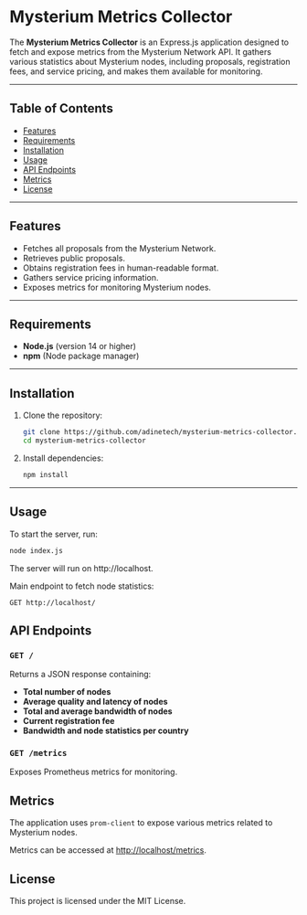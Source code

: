# Mysterium Metrics Collector

The **Mysterium Metrics Collector** is an Express.js application designed to fetch and expose metrics from the Mysterium Network API. It gathers various statistics about Mysterium nodes, including proposals, registration fees, and service pricing, and makes them available for monitoring.

---

## Table of Contents
- [Features](#features)
- [Requirements](#requirements)
- [Installation](#installation)
- [Usage](#usage)
- [API Endpoints](#api-endpoints)
- [Metrics](#metrics)
- [License](#license)

---

## Features
- Fetches all proposals from the Mysterium Network.
- Retrieves public proposals.
- Obtains registration fees in human-readable format.
- Gathers service pricing information.
- Exposes metrics for monitoring Mysterium nodes.

---

## Requirements
- **Node.js** (version 14 or higher)
- **npm** (Node package manager)

---

## Installation
1. Clone the repository:
    ```bash
    git clone https://github.com/adinetech/mysterium-metrics-collector.git
    cd mysterium-metrics-collector
    ```

2. Install dependencies:
    ```bash
    npm install
    ```

---

## Usage
To start the server, run:
```bash
node index.js
```

The server will run on http://localhost.

Main endpoint to fetch node statistics:
```
GET http://localhost/
```

## API Endpoints

### `GET /`
Returns a JSON response containing:
- **Total number of nodes**
- **Average quality and latency of nodes**
- **Total and average bandwidth of nodes**
- **Current registration fee**
- **Bandwidth and node statistics per country**

### `GET /metrics`
Exposes Prometheus metrics for monitoring.

## Metrics

The application uses `prom-client` to expose various metrics related to Mysterium nodes.

Metrics can be accessed at [http://localhost/metrics](http://localhost/metrics).

## License

This project is licensed under the MIT License.
